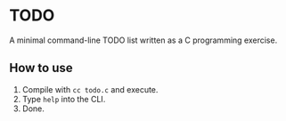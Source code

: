 # TODO
A minimal command-line TODO list written as a C programming exercise.

## How to use
1. Compile with `cc todo.c` and execute.
2. Type `help` into the CLI.
3. Done.
